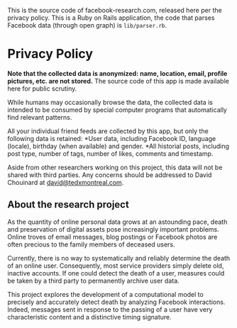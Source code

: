 This is the source code of facebook-research.com, released here per the privacy policy. This is a Ruby on Rails application, the code that parses Facebook data (through open graph) is `lib/parser.rb`.

Privacy Policy
========================

**Note that the collected data is anonymized: name, location, email, profile pictures, etc. are not stored.** The source code of this app is made available here for public scrutiny.

While humans may occasionally browse the data, the collected data is intended to be consumed by special computer programs that automatically find relevant patterns.

All your individual friend feeds are collected by this app, but only the following data is retained:
*User data, including Facebook ID, language (locale), birthday (when available) and gender.
*All historial posts, including post type, number of tags, number of likes, comments and timestamp.

Aside from other researchers working on this project, this data will not be shared with third parties. Any concerns should be addressed to David Chouinard at david@tedxmontreal.com.

About the research project
-------------------------

As the quantity of online personal data grows at an astounding pace, death and preservation of digital assets pose increasingly important problems. Online troves of email messages, blog postings or Facebook photos are often precious to the family members of deceased users.

Currently, there is no way to systematically and reliably determine the death of an online user. Consequently, most service providers simply delete old, inactive accounts. If one could detect the death of a user, measures could be taken by a third party to permanently archive user data.

This project explores the development of a computational model to precisely and accurately detect death by analyzing Facebook interactions. Indeed, messages sent in response to the passing of a user have very characteristic content and a distinctive timing signature.